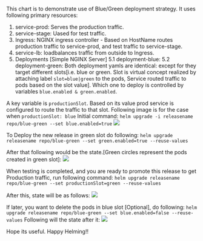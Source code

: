 This chart is to demonstrate use of Blue/Green deployment strategy.
It uses following primary resources:
1. service-prod: Serves the production traffic.
2. service-stage: Uased for test traffic.
3. Ingress: NGINX ingress controller - Based on HostName routes production traffic to service-prod, and test traffic to service-stage.
4. service-lb: loadbalances traffic from outside to Ingress.
5. Deployments [Simple NGINX Server]
  5.1 deployment-blue:
  5.2 deployment-green:
    Both deployment yamls are identical: except for they target different slots[i.e. blue or green. Slot is virtual concept realized by attaching label `slot=blue|green` to the pods, Service routed traffic to pods based on the slot value]. Which one to deploy is controlled by variables `blue.enabled & green.enabled`.

A key variable is `productionSlot`. Based on its value prod service is configured to route the traffic to that slot.
Following image is for the case when `productionSlot: blue`
Initial command: `helm upgrade -i releasename repo/blue-green --set blue.enabled=true`
![](initialstate.png)

To Deploy the new release in green slot do following:
`helm upgrade releasename repo/blue-green --set green.enabled=true --reuse-values`

After that following would be the state.[Green circles represent the pods created in green slot]:
![](stage-green.png)

When testing is completed, and you are ready to promote this release to get Production traffic, run following command:
`helm upgrade releasename repo/blue-green --set productionSlot=green --reuse-values`

After this, state will be as follows:
![](prod-green.png)

If later, you want to delete the pods in blue slot [Optional], do following:
`helm upgrade releasename repo/blue-green --set blue.enabled=false --reuse-values`
Following will the state after it:
![](prod-green-no-blue.png)

Hope its useful. Happy Helming!!
